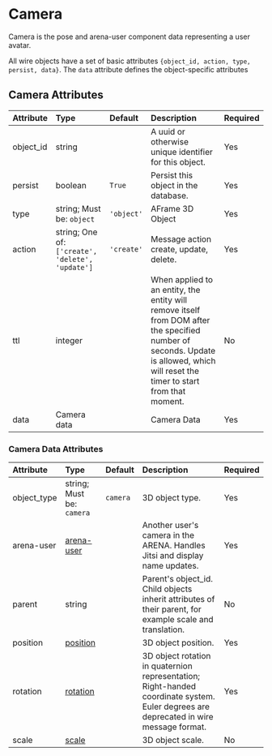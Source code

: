 
Camera
======


Camera is the pose and arena-user component data representing a user avatar.

All wire objects have a set of basic attributes ```{object_id, action, type, persist, data}```. The ```data``` attribute defines the object-specific attributes

Camera Attributes
------------------

|Attribute|Type|Default|Description|Required|
| :--- | :--- | :--- | :--- | :--- |
|object_id|string||A uuid or otherwise unique identifier for this object.|Yes|
|persist|boolean|```True```|Persist this object in the database.|Yes|
|type|string; Must be: ```object```|```'object'```|AFrame 3D Object|Yes|
|action|string; One of: ```['create', 'delete', 'update']```|```'create'```|Message action create, update, delete.|Yes|
|ttl|integer||When applied to an entity, the entity will remove itself from DOM after the specified number of seconds. Update is allowed, which will reset the timer to start from that moment.|No|
|data|Camera data||Camera Data|Yes|

### Camera Data Attributes

|Attribute|Type|Default|Description|Required|
| :--- | :--- | :--- | :--- | :--- |
|object_type|string; Must be: ```camera```|```camera```|3D object type.|Yes|
|arena-user|[arena-user](arena-user)||Another user's camera in the ARENA. Handles Jitsi and display name updates.|Yes|
|parent|string||Parent's object_id. Child objects inherit attributes of their parent, for example scale and translation.|No|
|position|[position](position)||3D object position.|Yes|
|rotation|[rotation](rotation)||3D object rotation in quaternion representation; Right-handed coordinate system. Euler degrees are deprecated in wire message format.|Yes|
|scale|[scale](scale)||3D object scale.|No|
